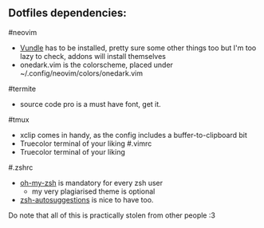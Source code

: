 ## Dotfiles dependencies:

#neovim
  - [Vundle](https://github.com/VundleVim/Vundle.vim) has to be installed, pretty sure some other things too but I'm too lazy to check, addons will install themselves
  - onedark.vim is the colorscheme, placed under ~/.config/neovim/colors/onedark.vim
 
#termite
  - source code pro is a must have font, get it.

#tmux
  - xclip comes in handy, as the config includes a buffer-to-clipboard bit
  - Truecolor terminal of your liking
#.vimrc
  - Truecolor terminal of your liking

#.zshrc
  - [oh-my-zsh](https://github.com/robbyrussell/oh-my-zsh) is mandatory for every zsh user
    - my very plagiarised theme is optional
  - [zsh-autosuggestions](https://github.com/zsh-users/zsh-autosuggestions) is nice to have too.
  

Do note that all of this is practically stolen from other people :3
